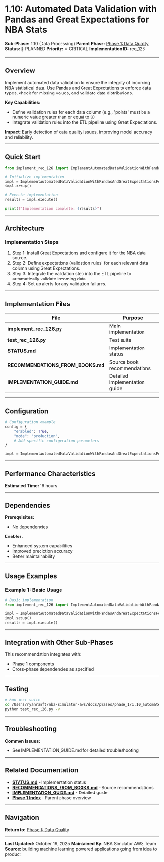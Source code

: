 # 1.10: Automated Data Validation with Pandas and Great Expectations for NBA Stats

**Sub-Phase:** 1.10 (Data Processing)
**Parent Phase:** [Phase 1: Data Quality](../PHASE_1_INDEX.md)
**Status:** 🔵 PLANNED
**Priority:** ⭐ CRITICAL
**Implementation ID:** rec_126

---

## Overview

Implement automated data validation to ensure the integrity of incoming NBA statistical data. Use Pandas and Great Expectations to enforce data types, check for missing values, and validate data distributions.

**Key Capabilities:**
- Define validation rules for each data column (e.g., 'points' must be a numeric value greater than or equal to 0)
- Integrate validation rules into the ETL pipeline using Great Expectations.

**Impact:**
Early detection of data quality issues, improving model accuracy and reliability.

---

## Quick Start

```python
from implement_rec_126 import ImplementAutomatedDataValidationWithPandasAndGreatExpectationsForNbaStats

# Initialize implementation
impl = ImplementAutomatedDataValidationWithPandasAndGreatExpectationsForNbaStats()
impl.setup()

# Execute implementation
results = impl.execute()

print(f"Implementation complete: {results}")
```

---

## Architecture

### Implementation Steps

1. Step 1: Install Great Expectations and configure it for the NBA data source.
2. Step 2: Define expectations (validation rules) for each relevant data column using Great Expectations.
3. Step 3: Integrate the validation step into the ETL pipeline to automatically validate incoming data.
4. Step 4: Set up alerts for any validation failures.

---

## Implementation Files

| File | Purpose |
|------|---------|
| **implement_rec_126.py** | Main implementation |
| **test_rec_126.py** | Test suite |
| **STATUS.md** | Implementation status |
| **RECOMMENDATIONS_FROM_BOOKS.md** | Source book recommendations |
| **IMPLEMENTATION_GUIDE.md** | Detailed implementation guide |

---

## Configuration

```python
# Configuration example
config = {
    "enabled": True,
    "mode": "production",
    # Add specific configuration parameters
}

impl = ImplementAutomatedDataValidationWithPandasAndGreatExpectationsForNbaStats(config=config)
```

---

## Performance Characteristics

**Estimated Time:** 16 hours

---

## Dependencies

**Prerequisites:**
- No dependencies

**Enables:**
- Enhanced system capabilities
- Improved prediction accuracy
- Better maintainability

---

## Usage Examples

### Example 1: Basic Usage

```python
# Basic implementation
from implement_rec_126 import ImplementAutomatedDataValidationWithPandasAndGreatExpectationsForNbaStats

impl = ImplementAutomatedDataValidationWithPandasAndGreatExpectationsForNbaStats()
impl.setup()
results = impl.execute()
```

---

## Integration with Other Sub-Phases

This recommendation integrates with:
- Phase 1 components
- Cross-phase dependencies as specified

---

## Testing

```bash
# Run test suite
cd /Users/ryanranft/nba-simulator-aws/docs/phases/phase_1/1.10_automated_data_validation_with_pandas_and_great_expectations
python test_rec_126.py -v
```

---

## Troubleshooting

**Common Issues:**
- See IMPLEMENTATION_GUIDE.md for detailed troubleshooting

---

## Related Documentation

- **[STATUS.md](STATUS.md)** - Implementation status
- **[RECOMMENDATIONS_FROM_BOOKS.md](RECOMMENDATIONS_FROM_BOOKS.md)** - Source recommendations
- **[IMPLEMENTATION_GUIDE.md](IMPLEMENTATION_GUIDE.md)** - Detailed guide
- **[Phase 1 Index](../PHASE_1_INDEX.md)** - Parent phase overview

---

## Navigation

**Return to:** [Phase 1: Data Quality](../PHASE_1_INDEX.md)

---

**Last Updated:** October 19, 2025
**Maintained By:** NBA Simulator AWS Team
**Source:** building machine learning powered applications going from idea to product
